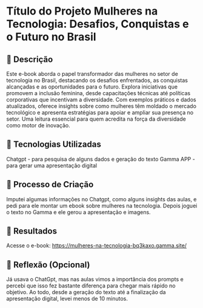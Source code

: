 # Título do Projeto Mulheres na Tecnologia: Desafios, Conquistas e o Futuro no Brasil

## 📒 Descrição
Este e-book aborda o papel transformador das mulheres no setor de tecnologia no Brasil, destacando os desafios enfrentados, as conquistas alcançadas e as oportunidades para o futuro. Explora iniciativas que promovem a inclusão feminina, desde capacitações técnicas até políticas corporativas que incentivam a diversidade. Com exemplos práticos e dados atualizados, oferece insights sobre como mulheres têm moldado o mercado tecnológico e apresenta estratégias para apoiar e ampliar sua presença no setor. Uma leitura essencial para quem acredita na força da diversidade como motor de inovação.

## 🤖 Tecnologias Utilizadas
Chatgpt - para pesquisa de alguns dados e geração do texto
Gamma APP - para gerar uma apresentação digital

## 🧐 Processo de Criação
Imputei algumas informações no Chatgpt, como alguns insights das aulas, e pedi para ele montar um ebook sobre mulheres na tecnologia. Depois joguei o texto no Gamma e ele gerou a apresentação e imagens.

## 🚀 Resultados
Acesse o e-book: https://mulheres-na-tecnologia-bq3kaxo.gamma.site/ 

## 💭 Reflexão (Opcional)
Já usava o ChatGpt, mas nas aulas vimos a importância dos prompts e percebi que isso fez bastante diferença para chegar mais rápido no objetivo. Ao todo, desde a geração do texto até a finalização da apresentação digital, levei menos de 10 minutos.
